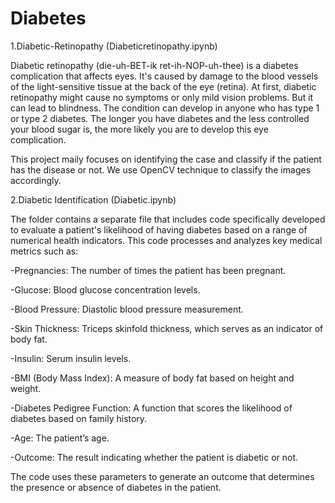 # Diabetes
1.Diabetic-Retinopathy (Diabeticretinopathy.ipynb)

Diabetic retinopathy (die-uh-BET-ik ret-ih-NOP-uh-thee) is a diabetes complication that affects eyes. It's caused by damage to the blood vessels of the light-sensitive tissue at the back of the eye (retina).
At first, diabetic retinopathy might cause no symptoms or only mild vision problems. But it can lead to blindness.
The condition can develop in anyone who has type 1 or type 2 diabetes. The longer you have diabetes and the less controlled your blood sugar is, the more likely you are to develop this eye complication.


This project maily focuses on identifying the case and classify if the patient has the disease or not.
We use OpenCV technique to classify the images accordingly. 

2.Diabetic Identification (Diabetic.ipynb)

The folder contains a separate file that includes code specifically developed to evaluate a patient's likelihood of having diabetes based on a range of numerical health indicators. This code processes and analyzes key medical metrics such as:

-Pregnancies: The number of times the patient has been pregnant.

-Glucose: Blood glucose concentration levels.

-Blood Pressure: Diastolic blood pressure measurement.

-Skin Thickness: Triceps skinfold thickness, which serves as an indicator of body fat.

-Insulin: Serum insulin levels.

-BMI (Body Mass Index): A measure of body fat based on height and weight.

-Diabetes Pedigree Function: A function that scores the likelihood of diabetes based on family history.

-Age: The patient’s age.

-Outcome: The result indicating whether the patient is diabetic or not.

The code uses these parameters to generate an outcome that determines the presence or absence of diabetes in the patient.

